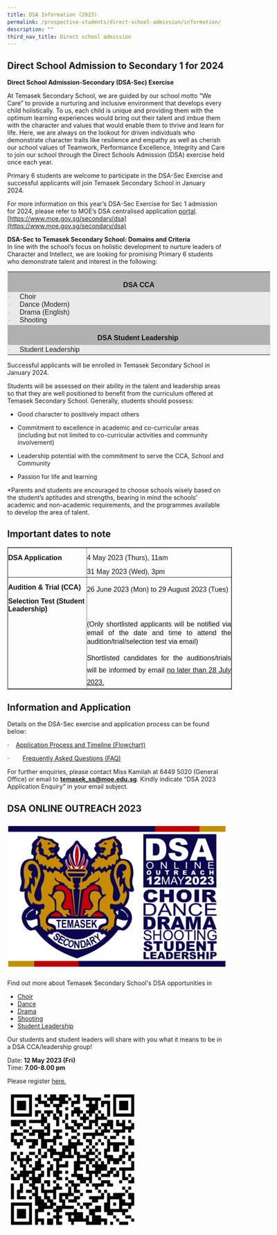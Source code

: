 ```yaml
---
title: DSA Information (2023)
permalink: /prospective-students/direct-school-admission/information/
description: ""
third_nav_title: Direct school admission
---
```

## Direct School Admission to Secondary 1 for 2024

**Direct School Admission-Secondary (DSA-Sec) Exercise**

At Temasek Secondary School, we are guided by our school motto “We Care” to provide a nurturing and inclusive environment that develops every child holistically. To us, each child is unique and providing them with the optimum learning experiences would bring out their talent and imbue them with the character and values that would enable them to thrive and learn for life. Here, we are always on the lookout for driven individuals who demonstrate character traits like resilience and empathy as well as cherish our school values of Teamwork, Performance Excellence, Integrity and Care to join our school through the Direct Schools Admission (DSA) exercise held once each year.

Primary 6 students are welcome to participate in the DSA-Sec Exercise and successful applicants will join Temasek Secondary School in January 2024.&nbsp;&nbsp;

For more information on this year’s DSA-Sec Exercise for Sec 1 admission for 2024, please refer to MOE’s DSA centralised application&nbsp;[portal](https://www.moe.gov.sg/admissions/direct-admissions/dsa-sec). [https://www.moe.gov.sg/secondary/dsa](https://www.moe.gov.sg/secondary/dsa)

**DSA-Sec to Temasek Secondary School: Domains and Criteria**&nbsp;<br>
In line with the school’s focus on holistic development to nurture leaders of Character and Intellect, we are looking for promising Primary 6 students who demonstrate talent and interest in the following:  <br>
<table style="width:456.0pt;
 mso-cellspacing:1.5pt;border:solid #EAEAEA 1.0pt;mso-border-alt:solid #EAEAEA .75pt;
 mso-yfti-tbllook:1184;mso-padding-alt:0cm 0cm 0cm 0cm" width="608" cellpadding="0" border="1" class="MsoNormalTable"><tbody><tr style="mso-yfti-irow:0;mso-yfti-firstrow:yes"><td style="width:452.25pt;border:none;background:#B0B0B0;
  padding:1.5pt 1.5pt 1.5pt 1.5pt" width="603"><p style="margin-bottom:0cm;text-align:center;
  line-height:21.0pt" align="center" class="MsoNormal"><b><span style="font-size:12.0pt;font-family:
  &quot;Arial&quot;,sans-serif;mso-fareast-font-family:&quot;Times New Roman&quot;;color:#111111" lang="EN-US">DSA CCA</span></b></p></td></tr><tr style="mso-yfti-irow:1"><td style="border:none;background:#EAEAEA;padding:1.5pt 1.5pt 1.5pt 1.5pt"><p style="margin-top:0cm;margin-right:0cm;margin-bottom:0cm;
  margin-left:18.0pt;text-indent:-18.0pt;line-height:normal;mso-list:l0 level1 lfo1;
  tab-stops:list 36.0pt" class="MsoNormal"><span style="font-size:10.0pt;mso-bidi-font-size:12.0pt;font-family:Symbol;
  mso-fareast-font-family:Symbol;mso-bidi-font-family:Symbol;color:#222222" lang="EN-US"><span style="mso-list:Ignore">·<span style="font:7.0pt &quot;Times New Roman&quot;">&nbsp;&nbsp;&nbsp;&nbsp;&nbsp;&nbsp;&nbsp;&nbsp; </span></span></span><span style="font-size:12.0pt;
  font-family:&quot;Arial&quot;,sans-serif;mso-fareast-font-family:&quot;Times New Roman&quot;;
  color:#222222" lang="EN-US">Choir</span></p><p style="margin-top:0cm;margin-right:0cm;margin-bottom:0cm;
  margin-left:18.0pt;text-indent:-18.0pt;line-height:normal;mso-list:l0 level1 lfo1;
  tab-stops:list 36.0pt" class="MsoNormal"><span style="font-size:10.0pt;mso-bidi-font-size:12.0pt;font-family:Symbol;
  mso-fareast-font-family:Symbol;mso-bidi-font-family:Symbol;color:#222222" lang="EN-US"><span style="mso-list:Ignore">·<span style="font:7.0pt &quot;Times New Roman&quot;">&nbsp;&nbsp;&nbsp;&nbsp;&nbsp;&nbsp;&nbsp;&nbsp; </span></span></span><span style="font-size:12.0pt;
  font-family:&quot;Arial&quot;,sans-serif;mso-fareast-font-family:&quot;Times New Roman&quot;;
  color:#222222" lang="EN-US">Dance (Modern)</span></p><p style="margin-top:0cm;margin-right:0cm;margin-bottom:0cm;
  margin-left:18.0pt;text-indent:-18.0pt;line-height:normal;mso-list:l0 level1 lfo1;
  tab-stops:list 36.0pt" class="MsoNormal"><span style="font-size:10.0pt;mso-bidi-font-size:12.0pt;font-family:Symbol;
  mso-fareast-font-family:Symbol;mso-bidi-font-family:Symbol;color:#222222" lang="EN-US"><span style="mso-list:Ignore">·<span style="font:7.0pt &quot;Times New Roman&quot;">&nbsp;&nbsp;&nbsp;&nbsp;&nbsp;&nbsp;&nbsp;&nbsp; </span></span></span><span style="font-size:12.0pt;
  font-family:&quot;Arial&quot;,sans-serif;mso-fareast-font-family:&quot;Times New Roman&quot;;
  color:#222222" lang="EN-US">Drama (English)</span></p><p style="margin-top:0cm;margin-right:0cm;margin-bottom:0cm;
  margin-left:18.0pt;text-indent:-18.0pt;line-height:normal;mso-list:l0 level1 lfo1;
  tab-stops:list 36.0pt" class="MsoNormal"><span style="font-size:10.0pt;mso-bidi-font-size:12.0pt;font-family:Symbol;
  mso-fareast-font-family:Symbol;mso-bidi-font-family:Symbol;color:#222222" lang="EN-US"><span style="mso-list:Ignore">·<span style="font:7.0pt &quot;Times New Roman&quot;">&nbsp;&nbsp;&nbsp;&nbsp;&nbsp;&nbsp;&nbsp;&nbsp; </span></span></span><span style="font-size:12.0pt;
  font-family:&quot;Arial&quot;,sans-serif;mso-fareast-font-family:&quot;Times New Roman&quot;;
  color:#222222" lang="EN-US">Shooting</span></p></td></tr><tr style="mso-yfti-irow:2"><td style="border:none;background:#B0B0B0;padding:1.5pt 1.5pt 1.5pt 1.5pt"><p style="margin-bottom:0cm;text-align:center;
  line-height:21.0pt" align="center" class="MsoNormal"><b><span style="font-size:12.0pt;font-family:
  &quot;Arial&quot;,sans-serif;mso-fareast-font-family:&quot;Times New Roman&quot;;color:#111111" lang="EN-US">DSA Student Leadership&nbsp;</span></b></p></td></tr><tr style="mso-yfti-irow:3;mso-yfti-lastrow:yes"><td style="border:none;background:#EAEAEA;padding:1.5pt 1.5pt 1.5pt 1.5pt"><p style="margin-top:0cm;margin-right:0cm;margin-bottom:0cm;
  margin-left:18.0pt;text-indent:-18.0pt;line-height:normal;mso-list:l1 level1 lfo2;
  tab-stops:list 36.0pt" class="MsoNormal"><span style="font-size:10.0pt;mso-bidi-font-size:12.0pt;font-family:Symbol;
  mso-fareast-font-family:Symbol;mso-bidi-font-family:Symbol;color:#222222" lang="EN-US"><span style="mso-list:Ignore">·<span style="font:7.0pt &quot;Times New Roman&quot;">&nbsp;&nbsp;&nbsp;&nbsp;&nbsp;&nbsp;&nbsp;&nbsp; </span></span></span><span style="font-size:12.0pt;
  font-family:&quot;Arial&quot;,sans-serif;mso-fareast-font-family:&quot;Times New Roman&quot;;
  color:#222222" lang="EN-US">Student Leadership&nbsp;</span></p></td></tr></tbody></table>

Successful applicants will be enrolled in Temasek Secondary School in January 2024. <br>

Students will be assessed on their ability in the talent and leadership areas so that they are well positioned to benefit from the curriculum offered at Temasek Secondary School. Generally, students should possess:

* Good character to positively impact others

* Commitment to excellence in academic and co-curricular areas (including but not limited to co-curricular activities and community involvement)

* Leadership potential with the commitment to serve the CCA, School and Community

* Passion for life and learning


\*Parents and students are encouraged to choose schools wisely based on the student’s aptitudes and strengths, bearing in mind the schools’ academic and non-academic requirements, and the programmes available to develop the area of talent.

 
## Important dates to note

<table class="MsoNormalTable" border="1" cellspacing="0" cellpadding="0" width="103%" style="width:103.0%;border-collapse:collapse;mso-yfti-tbllook:1184;mso-padding-alt:
 0cm 0cm 0cm 0cm"><tbody><tr style="mso-yfti-irow:0;mso-yfti-firstrow:yes;height:20.2pt"><td width="306" valign="top" style="width:229.7pt;padding:0cm 0cm 0cm 0cm;
  height:20.2pt"><p class="MsoNormal" style="margin-bottom:0cm;line-height:normal"><b><span style="font-size:12.0pt;font-family:&quot;Arial&quot;,sans-serif;mso-fareast-font-family:
  &quot;Times New Roman&quot;;color:#111111;mso-ansi-language:EN-SG">DSA Application</span></b><span lang="EN-US" style="font-size:12.0pt;font-family:&quot;Arial&quot;,sans-serif;mso-fareast-font-family:
  &quot;Times New Roman&quot;;color:#111111"></span></p></td><td width="583" valign="top" style="width:436.9pt;padding:0cm 0cm 0cm 0cm;
  height:20.2pt"><p class="MsoNormal" style="margin-bottom:2.0pt;line-height:normal"><span lang="EN-US" style="font-size:12.0pt;font-family:&quot;Arial&quot;,sans-serif">4 May 2023 (Thurs), 11am</span></p><p class="MsoNormal" style="margin-bottom:2.0pt;line-height:normal"><span lang="EN-US" style="font-size:12.0pt;font-family:&quot;Arial&quot;,sans-serif">31 May 2023 (Wed), 3pm</span></p></td></tr><tr style="mso-yfti-irow:1;mso-yfti-lastrow:yes;height:22.5pt"><td width="306" valign="top" style="width:229.7pt;padding:0cm 0cm 0cm 0cm;
  height:22.5pt"><p class="MsoNormal" style="margin-bottom:0cm;line-height:normal"><b><span style="font-size:12.0pt;font-family:&quot;Arial&quot;,sans-serif;mso-fareast-font-family:
  &quot;Times New Roman&quot;;color:#111111;mso-ansi-language:EN-SG">Audition &amp; Trial (CCA)</span></b><span lang="EN-US" style="font-size:12.0pt;font-family:&quot;Arial&quot;,sans-serif;
  mso-fareast-font-family:&quot;Times New Roman&quot;;color:#111111"></span></p><p class="MsoNormal" style="margin-bottom:0cm;line-height:normal"><b><span style="font-size:12.0pt;font-family:&quot;Arial&quot;,sans-serif;mso-fareast-font-family:
  &quot;Times New Roman&quot;;color:#111111;mso-ansi-language:EN-SG">Selection Test (Student Leadership)</span></b><span lang="EN-US" style="font-size:12.0pt;
  font-family:&quot;Arial&quot;,sans-serif;mso-fareast-font-family:&quot;Times New Roman&quot;;
  color:#111111"></span></p></td><td width="583" valign="top" style="width:436.9pt;padding:0cm 0cm 0cm 0cm;
  height:22.5pt"><p class="MsoNormal" style="margin-bottom:0cm;text-align:justify;line-height:
  21.0pt"><span lang="EN-US" style="font-size:12.0pt;font-family:&quot;Arial&quot;,sans-serif;
  color:#111111;background:white">26 June 2023 (Mon) to 29 August 2023 (Tues)</span><span lang="EN-US" style="font-size:12.0pt;font-family:&quot;Arial&quot;,sans-serif;mso-fareast-font-family:
  &quot;Times New Roman&quot;;color:#111111;mso-ansi-language:EN-SG"></span><span style="font-size:12.0pt;font-family:&quot;Arial&quot;,sans-serif;mso-fareast-font-family:
  &quot;Times New Roman&quot;;color:#111111;mso-ansi-language:EN-SG"></span></p><p class="MsoNormal" style="margin-bottom:0cm;text-align:justify;line-height:
  21.0pt"><span style="font-size:12.0pt;font-family:&quot;Arial&quot;,sans-serif;
  mso-fareast-font-family:&quot;Times New Roman&quot;;color:#111111;mso-ansi-language:
  EN-SG">&nbsp;</span></p><p class="MsoNormal" style="margin-bottom:0cm;text-align:justify;line-height:
  15.0pt"><span style="font-size:12.0pt;font-family:&quot;Arial&quot;,sans-serif;
  mso-fareast-font-family:&quot;Times New Roman&quot;;color:#111111;mso-ansi-language:
  EN-SG">(Only shortlisted applicants will be notified via email of the date and time to attend the audition/trial/selection test via email)</span><span lang="EN-US" style="font-size:12.0pt;font-family:&quot;Arial&quot;,sans-serif;mso-fareast-font-family:
  &quot;Times New Roman&quot;;color:#111111"></span></p><p class="MsoNormal" style="margin-bottom:0cm;text-align:justify;line-height:
  21.0pt"><span lang="EN-US" style="font-size:12.0pt;font-family:&quot;Arial&quot;,sans-serif;
  color:#111111;background:white">Shortlisted candidates for the auditions/trials will be informed by email&nbsp;<u>no later than 28 July 2023.</u></span><span lang="EN-US" style="font-size:12.0pt;font-family:&quot;Arial&quot;,sans-serif;mso-fareast-font-family:
  &quot;Times New Roman&quot;;color:#111111"></span></p></td></tr></tbody></table>

## Information and Application

Details on the DSA-Sec exercise and application process can be found below:

·&nbsp;&nbsp;&nbsp;&nbsp;[Application Process and Timeline (Flowchart)](/files/application%20process%20%20for%20%20dsa%20sec%201%20admission%202024.pdf)

·&nbsp;&nbsp;&nbsp;&nbsp;&nbsp;&nbsp;&nbsp;&nbsp;[Frequently Asked Questions (FAQ)](/files/faqs%20for%20dsa-secondary%20exercise%202023.pdf)

For further enquiries, please contact Miss Kamilah at 6449 5020 (General Office) or email to&nbsp;[**temasek\_ss@moe.edu.sg**](mailto:kamilah_zahri@moe.edu.sg).&nbsp;Kindly indicate “DSA 2023 Application Enquiry” in your email subject.


## DSA ONLINE OUTREACH 2023

![](/images/dsa%20outreach%20banner.jpeg)

Find out more about Temasek Secondary School's DSA opportunities in  

*  [Choir](https://www.temaseksec.moe.edu.sg/prospective-students/direct-school-admission/choir-dsa/)
*   [Dance](https://www.temaseksec.moe.edu.sg/prospective-students/direct-school-admission/dance-dsa/)
*   [Drama](https://www.temaseksec.moe.edu.sg/prospective-students/direct-school-admission/drama-dsa/)
*   [Shooting](https://www.temaseksec.moe.edu.sg/prospective-students/direct-school-admission/shooting-dsa/)
*   [Student Leadership](https://www.temaseksec.moe.edu.sg/prospective-students/direct-school-admission/student-leadership-dsa/)
  
Our students and student leaders will share with you what it means to be in a DSA CCA/leadership group!  
  
Date:&nbsp;**12 May 2023 (Fri)**  
Time:&nbsp;**7.00-8.00 pm**  

Please register [here.](https://tinyurl.com/2023TMS-DSA-OpenHouse-Regn)  
  
<img style="width:60%" src="/images/qr.jpg"> <br>